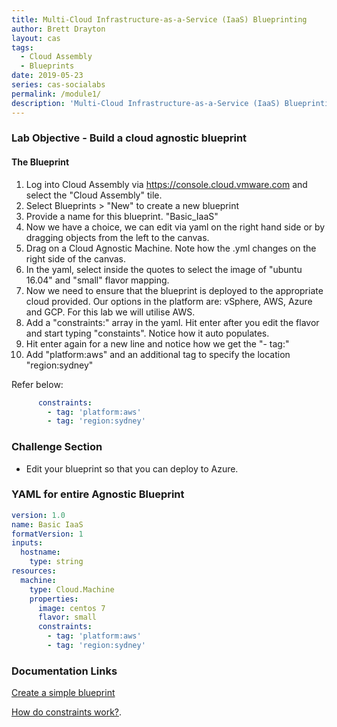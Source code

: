 ```yaml
---
title: Multi-Cloud Infrastructure-as-a-Service (IaaS) Blueprinting
author: Brett Drayton
layout: cas
tags:
  - Cloud Assembly
  - Blueprints
date: 2019-05-23
series: cas-socialabs
permalink: /module1/
description: 'Multi-Cloud Infrastructure-as-a-Service (IaaS) Blueprinting'
---
```


### Lab Objective - Build a cloud agnostic blueprint

#### The Blueprint
1.  Log into Cloud Assembly via <https://console.cloud.vmware.com> and select the "Cloud Assembly" tile.
2.  Select Blueprints > "New" to create a new blueprint
3.  Provide a name for this blueprint. "Basic_IaaS"
4.  Now we have a choice, we can edit via yaml on the right hand side or by dragging objects from the left to the canvas.
5.  Drag on a Cloud Agnostic Machine. Note how the .yml changes on the right side of the canvas.
6.  In the yaml, select inside the quotes to select the image of "ubuntu 16.04" and "small" flavor mapping.
7.  Now we need to ensure that the blueprint is deployed to the appropriate cloud provided. Our options in the platform are: vSphere, AWS, Azure and GCP. For this lab we will utilise AWS.
8.  Add a "constraints:" array in the yaml. Hit enter after you edit the flavor and start typing "constaints". Notice how it auto populates.
9.  Hit enter again for a new line and notice how we get the "- tag:"
10. Add "platform:aws" and an additional tag to specify the location "region:sydney"

Refer below:
````yaml
      constraints:
        - tag: 'platform:aws'
        - tag: 'region:sydney'
````

### Challenge Section
- Edit your blueprint so that you can deploy to Azure.

### YAML for entire Agnostic Blueprint
```yaml
version: 1.0
name: Basic IaaS
formatVersion: 1
inputs:
  hostname:
    type: string
resources:
  machine:
    type: Cloud.Machine
    properties:
      image: centos 7
      flavor: small
      constraints:
        - tag: 'platform:aws'
        - tag: 'region:sydney'
```

### Documentation Links
[Create a simple blueprint](https://docs.vmware.com/en/VMware-Cloud-Assembly/services/Using-and-Managing/GUID-1EE72CCE-A871-4E63-88E5-30C12246BBBF.html)

[How do constraints work?](https://docs.vmware.com/en/VMware-Cloud-Assembly/services/Using-and-Managing/GUID-C8C335F4-9623-401C-825E-6F5B2B3C6507.html).
